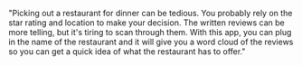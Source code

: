 "Picking out a restaurant for dinner can be tedious. You probably rely on the star rating and location to make your decision. The written reviews can be more telling, but it's tiring to scan through them. With this app, you can plug in the name of the restaurant and it will give you a word cloud of the reviews so you can get a quick idea of what the restaurant has to offer."